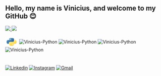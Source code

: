## Hello, my name is Vinicius, and welcome to my GitHub 😊

<div align="">
  <a href="https://github.com/viniciusvianavieirauff">
    <img width="42%" src="https://github-readme-stats.vercel.app/api?username=viniciusvianavieirauff&count_private=true&include_all_commits=true&show_icons=true&theme=dracula&hide_border=false&show_owner=true"/>
    <img width="53%" src="https://github-readme-stats.vercel.app/api/top-langs/?username=viniciusvianavieirauff&theme=dracula&hide_border=false&&layout=compact"/>
  </a>
</div>  

<div style="display: inline_block"><br>
  <img align="center" alt="Vinicius-Python" height="30" width="40" src="https://raw.githubusercontent.com/devicons/devicon/master/icons/python/python-original.svg">
	<img align="center" alt="Vinicius-Python" height="30" width="40" src="https://cdn.jsdelivr.net/gh/devicons/devicon/icons/git/git-original.svg" />
	<img align="center" alt="Vinicius-Python" height="30" width="40" src="https://cdn.jsdelivr.net/gh/devicons/devicon/icons/github/github-original.svg" />
	<img align="center" alt="Vinicius-Python" height="30" width="40" src="https://cdn.jsdelivr.net/gh/devicons/devicon/icons/mysql/mysql-original.svg" />
  <img align="center" alt="Vinicius-Python" height="30" width="40" src="https://cdn.jsdelivr.net/gh/devicons/devicon/icons/amazonwebservices/amazonwebservices-original.svg" />          
</div>

#

[![Linkedin](https://img.shields.io/badge/LinkedIn-0077B5?style=for-the-badge&logo=linkedin&logoColor=white)](https://www.linkedin.com/in/viniciusvianavieira/) 
[![Instagram](https://img.shields.io/badge/Instagram-E4405F?style=for-the-badge&logo=instagram&logoColor=white)](https://www.instagram.com/viniciusvianavieira/) 
[![Gmail](https://img.shields.io/badge/Gmail-D14836?style=for-the-badge&logo=gmail&logoColor=white)](https://mail.google.com/mail/u/0/#inbox?compose=CllgCKCCSPQpLzJVttTrjrwqGPXHDzxxMshWpTXdwNrBQBXLhVJSTtDXNjsfnrcFcpRMmzsxZDq)



